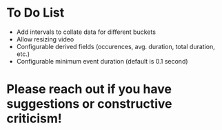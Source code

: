 # To Do List
- Add intervals to collate data for different buckets
- Allow resizing video
- Configurable derived fields (occurences, avg. duration, total duration, etc.)
- Configurable minimum event duration (default is 0.1 second)

# Please reach out if you have suggestions or constructive criticism!
